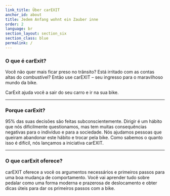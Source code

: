 ```yaml
---
link_title: Über carEXIT
anchor_id: about
title: Jedem Anfang wohnt ein Zauber inne
order: 2
language: br
section_layout: section_six
section_class: blue
permalink: /
---
```


### O que é carExit?

Você não quer mais ficar preso no trânsito? 
Está irritado com as contas altas do combustível? 
Então use carEXIT – seu ingresso para o maravilhoso mundo da bike.

CarExit ajuda você a sair do seu carro e ir na sua bike.

***

### Porque carExit?
95% das suas decisões são feitas subconscientemente. Dirigir é um hábito que nós dificilmente questionamos, mas tem muitas consequências negativas para o indivíduo e para a sociedade. Nós ajudamos pessoas que queiram abandonar este hábito e trocar pela bike. Como sabemos o quanto isso é difícil, nós lançamos a iniciativa carEXIT.

***

### O que carExit oferece?
carEXIT oferece a você os argumentos necessários e primeiros passos para uma boa mudança de comportamento.
Você vai aprender tudo sobre pedalar como uma forma moderna e prazerosa de deslocamento e obter dicas úteis para dar os primeiros passos com a bike.
